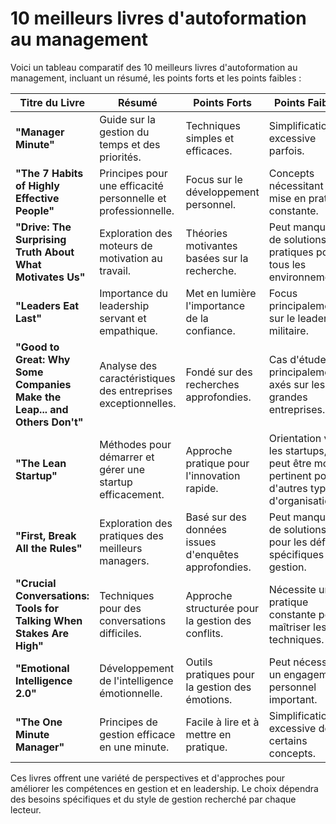 # 10 meilleurs livres d'autoformation au management

Voici un tableau comparatif des 10 meilleurs livres d'autoformation au management, incluant un résumé, les points forts et les points faibles :

| Titre du Livre                      | Résumé                                             | Points Forts                                    | Points Faibles                                 |
|-------------------------------------|----------------------------------------------------|--------------------------------------------------|-------------------------------------------------|
| **"Manager Minute"**                | Guide sur la gestion du temps et des priorités.    | Techniques simples et efficaces.                 | Simplification excessive parfois.               |
| **"The 7 Habits of Highly Effective People"** | Principes pour une efficacité personnelle et professionnelle. | Focus sur le développement personnel.           | Concepts nécessitant une mise en pratique constante. |
| **"Drive: The Surprising Truth About What Motivates Us"** | Exploration des moteurs de motivation au travail. | Théories motivantes basées sur la recherche.     | Peut manquer de solutions pratiques pour tous les environnements. |
| **"Leaders Eat Last"**               | Importance du leadership servant et empathique.    | Met en lumière l'importance de la confiance.     | Focus principalement sur le leadership militaire. |
| **"Good to Great: Why Some Companies Make the Leap... and Others Don't"** | Analyse des caractéristiques des entreprises exceptionnelles. | Fondé sur des recherches approfondies.          | Cas d'étude principalement axés sur les grandes entreprises. |
| **"The Lean Startup"**               | Méthodes pour démarrer et gérer une startup efficacement. | Approche pratique pour l'innovation rapide.      | Orientation vers les startups, peut être moins pertinent pour d'autres types d'organisations. |
| **"First, Break All the Rules"**     | Exploration des pratiques des meilleurs managers.  | Basé sur des données issues d'enquêtes approfondies. | Peut manquer de solutions pour les défis spécifiques de gestion. |
| **"Crucial Conversations: Tools for Talking When Stakes Are High"** | Techniques pour des conversations difficiles.     | Approche structurée pour la gestion des conflits. | Nécessite une pratique constante pour maîtriser les techniques. |
| **"Emotional Intelligence 2.0"**     | Développement de l'intelligence émotionnelle.      | Outils pratiques pour la gestion des émotions.   | Peut nécessiter un engagement personnel important. |
| **"The One Minute Manager"**         | Principes de gestion efficace en une minute.       | Facile à lire et à mettre en pratique.           | Simplification excessive de certains concepts.  |

Ces livres offrent une variété de perspectives et d'approches pour améliorer les compétences en gestion et en leadership. Le choix dépendra des besoins spécifiques et du style de gestion recherché par chaque lecteur.
